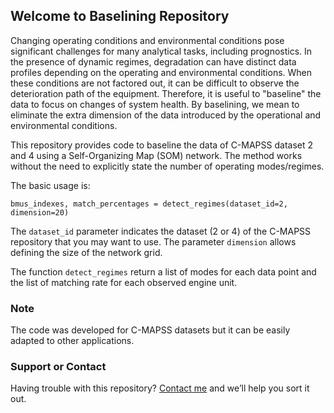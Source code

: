 ## Welcome to Baselining Repository

Changing operating conditions and environmental conditions pose significant challenges for many analytical tasks, including prognostics. In the presence of dynamic regimes, degradation can have distinct data profiles depending on the operating and environmental conditions. When these conditions are not factored out, it can be difficult to observe the deterioration path of the equipment. Therefore, it is useful to "baseline" the  data to focus on changes of system health. By baselining, we mean to eliminate the extra dimension of the data introduced by the operational and environmental conditions.

This repository provides code to baseline the data of C-MAPSS dataset 2 and 4 using a Self-Organizing Map (SOM) network. The method works without the need to explicitly state the number of operating modes/regimes.   

The basic usage is:
```
bmus_indexes, match_percentages = detect_regimes(dataset_id=2, dimension=20)
```

The `dataset_id` parameter indicates the dataset (2 or 4) of the C-MAPSS repository that you may want to use. The parameter `dimension` allows defining the size of the network grid. 

The function `detect_regimes` return a list of modes for each data point and the list of matching rate for each observed engine unit. 

### Note

The code was developed for C-MAPSS datasets but it can be easily adapted to other applications. 

### Support or Contact

Having trouble with this repository? [Contact me](marcia.lbaptista@gmail.com) and we’ll help you sort it out.
